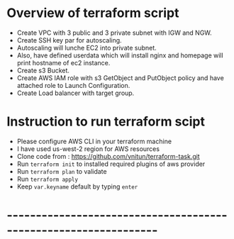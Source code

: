 # Overview of terraform script

 - Create VPC with 3 public and 3 private subnet with IGW and NGW.
 - Create SSH key par for autoscaling.
 - Autoscaling will lunche  EC2 into private subnet.
 - Also, have defined userdata which will install nginx and homepage will print hostname of ec2 instance.
 - Create s3 Bucket.
 - Create AWS IAM role with s3 GetObject and PutObject policy and have attached role to Launch Configuration.
 - Create Load balancer with target group.


 # Instruction to run terraform scipt 

 - Please configure AWS CLI in your terraform machine
 - I have used us-west-2 region for AWS resources
 - Clone code from : https://github.com/vnitun/terraform-task.git
 - Run `terraform init` to installed required plugins of aws provider
 - Run `terraform plan` to validate 
 - Run `terraform apply`
 - Keep `var.keyname`  default by typing `enter`

 # ---------------------------------------------------------------- #
